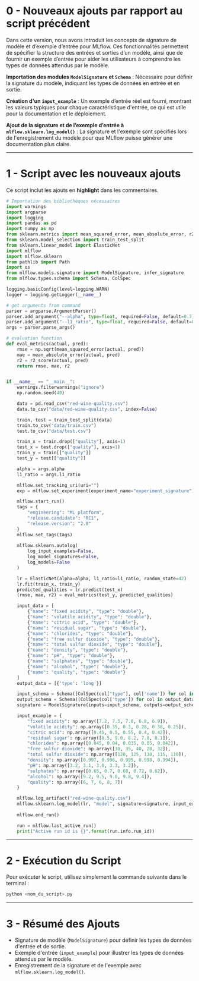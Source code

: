 # 0 - Nouveaux ajouts par rapport au script précédent

Dans cette version, nous avons introduit les concepts de signature de modèle et d’exemple d’entrée pour MLflow. Ces fonctionnalités permettent de spécifier la structure des entrées et sorties d’un modèle, ainsi que de fournir un exemple d’entrée pour aider les utilisateurs à comprendre les types de données attendus par le modèle.

**Importation des modules `ModelSignature` et `Schema`** : Nécessaire pour définir la signature du modèle, indiquant les types de données en entrée et en sortie.

**Création d'un `input_example`** : Un exemple d’entrée réel est fourni, montrant les valeurs typiques pour chaque caractéristique d'entrée, ce qui est utile pour la documentation et le déploiement.

**Ajout de la signature et de l’exemple d’entrée à `mlflow.sklearn.log_model()`** : La signature et l'exemple sont spécifiés lors de l'enregistrement du modèle pour que MLflow puisse générer une documentation plus claire.

---

# 1 - Script avec les nouveaux ajouts

Ce script inclut les ajouts en **highlight** dans les commentaires.

```python
# Importation des bibliothèques nécessaires
import warnings
import argparse
import logging
import pandas as pd
import numpy as np
from sklearn.metrics import mean_squared_error, mean_absolute_error, r2_score
from sklearn.model_selection import train_test_split
from sklearn.linear_model import ElasticNet
import mlflow
import mlflow.sklearn
from pathlib import Path
import os
from mlflow.models.signature import ModelSignature, infer_signature
from mlflow.types.schema import Schema, ColSpec

logging.basicConfig(level=logging.WARN)
logger = logging.getLogger(__name__)

# get arguments from command
parser = argparse.ArgumentParser()
parser.add_argument("--alpha", type=float, required=False, default=0.7)
parser.add_argument("--l1_ratio", type=float, required=False, default=0.7)
args = parser.parse_args()

# evaluation function
def eval_metrics(actual, pred):
    rmse = np.sqrt(mean_squared_error(actual, pred))
    mae = mean_absolute_error(actual, pred)
    r2 = r2_score(actual, pred)
    return rmse, mae, r2


if __name__ == "__main__":
    warnings.filterwarnings("ignore")
    np.random.seed(40)

    data = pd.read_csv("red-wine-quality.csv")
    data.to_csv("data/red-wine-quality.csv", index=False)

    train, test = train_test_split(data)
    train.to_csv("data/train.csv")
    test.to_csv("data/test.csv")

    train_x = train.drop(["quality"], axis=1)
    test_x = test.drop(["quality"], axis=1)
    train_y = train[["quality"]]
    test_y = test[["quality"]]

    alpha = args.alpha
    l1_ratio = args.l1_ratio

    mlflow.set_tracking_uri(uri="")
    exp = mlflow.set_experiment(experiment_name="experiment_signature")

    mlflow.start_run()
    tags = {
        "engineering": "ML platform",
        "release.candidate": "RC1",
        "release.version": "2.0"
    }
    mlflow.set_tags(tags)
    
    mlflow.sklearn.autolog(
        log_input_examples=False,
        log_model_signatures=False,
        log_models=False
    )

    lr = ElasticNet(alpha=alpha, l1_ratio=l1_ratio, random_state=42)
    lr.fit(train_x, train_y)
    predicted_qualities = lr.predict(test_x)
    (rmse, mae, r2) = eval_metrics(test_y, predicted_qualities)

    input_data = [
        {"name": "fixed acidity", "type": "double"},
        {"name": "volatile acidity", "type": "double"},
        {"name": "citric acid", "type": "double"},
        {"name": "residual sugar", "type": "double"},
        {"name": "chlorides", "type": "double"},
        {"name": "free sulfur dioxide", "type": "double"},
        {"name": "total sulfur dioxide", "type": "double"},
        {"name": "density", "type": "double"},
        {"name": "pH", "type": "double"},
        {"name": "sulphates", "type": "double"},
        {"name": "alcohol", "type": "double"},
        {"name": "quality", "type": "double"}
    ]
    output_data = [{'type': 'long'}]

    input_schema = Schema([ColSpec(col["type"], col['name']) for col in input_data])
    output_schema = Schema([ColSpec(col['type']) for col in output_data])
    signature = ModelSignature(inputs=input_schema, outputs=output_schema)

    input_example = {
        "fixed acidity": np.array([7.2, 7.5, 7.0, 6.8, 6.9]),
        "volatile acidity": np.array([0.35, 0.3, 0.28, 0.38, 0.25]),
        "citric acid": np.array([0.45, 0.5, 0.55, 0.4, 0.42]),
        "residual sugar": np.array([8.5, 9.0, 8.2, 7.8, 8.1]),
        "chlorides": np.array([0.045, 0.04, 0.035, 0.05, 0.042]),
        "free sulfur dioxide": np.array([30, 35, 40, 28, 32]),
        "total sulfur dioxide": np.array([120, 125, 130, 115, 110]),
        "density": np.array([0.997, 0.996, 0.995, 0.998, 0.994]),
        "pH": np.array([3.2, 3.1, 3.0, 3.3, 3.2]),
        "sulphates": np.array([0.65, 0.7, 0.68, 0.72, 0.62]),
        "alcohol": np.array([9.2, 9.5, 9.0, 9.8, 9.4]),
        "quality": np.array([6, 7, 6, 8, 7])
    }

    mlflow.log_artifact("red-wine-quality.csv")
    mlflow.sklearn.log_model(lr, "model", signature=signature, input_example=input_example)
    
    mlflow.end_run()

    run = mlflow.last_active_run()
    print("Active run id is {}".format(run.info.run_id))
```

---

# 2 - Exécution du Script

Pour exécuter le script, utilisez simplement la commande suivante dans le terminal :

```bash
python <nom_du_script>.py
```

---

# 3 - Résumé des Ajouts

- Signature de modèle (`ModelSignature`) pour définir les types de données d'entrée et de sortie.
- Exemple d'entrée (`input_example`) pour illustrer les types de données attendus par le modèle.
- Enregistrement de la signature et de l'exemple avec `mlflow.sklearn.log_model()`.

